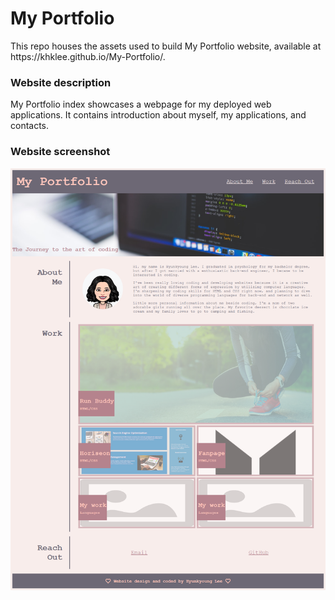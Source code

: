 <h1>My Portfolio</h1>
    <p> This repo houses the assets used to build My Portfolio website, available at https://khklee.github.io/My-Portfolio/.
<h3>Website description</h3>
    <p>My Portfolio index showcases a webpage for my deployed web applications. It contains introduction about myself, my applications, and contacts. 
    </p>
<h3>Website screenshot</h3>
    <img src="./assets/images/screenshot.png" />